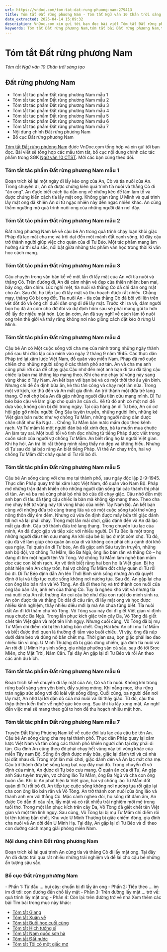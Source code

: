 ```yaml
---
url: https://vndoc.com/tom-tat-dat-rung-phuong-nam-279413
title: Tóm tắt Đất rừng phương Nam - Tóm tắt Ngữ văn 10 Chân trời sáng tạo - VnDoc.com
date_extracted: 2025-04-14 15:09:32
description: VnDoc.com xin gửi tới bạn đọc bài viết Tóm tắt Đất rừng phương Nam. Mời bạn đọc cùng tham khảo chi tiết bài viết dưới đây.
keywords: Tóm tắt Đất rừng phương Nam,tóm tắt bài Đất rừng phương Nam,tóm tắt tác phẩm Đất rừng phương Nam,ngữ văn 10 Chân trời sáng tạo,tóm tắt ngữ văn 10,văn 10,tóm tắt văn 10,tóm tắt ngữ văn 10 chân trời sáng tạo,đất rừng phương nam tóm tắt,Tóm tắt Đất rừng phương Nam ngắn gọn,Tóm tắt Đất rừng phương Nam ngắn nhất,Tóm tắt văn bản Đất rừng phương Nam,Đất rừng phương Nam
---
```


# Tóm tắt Đất rừng phương Nam
 _Tóm tắt Ngữ văn 10 Chân trời sáng tạo_
## Đất rừng phương Nam
  * Tóm tắt tác phẩm Đất rừng phương Nam mẫu 1
  * Tóm tắt tác phẩm Đất rừng phương Nam mẫu 2
  * Tóm tắt tác phẩm Đất rừng phương Nam mẫu 3
  * Tóm tắt tác phẩm Đất rừng phương Nam mẫu 4
  * Tóm tắt tác phẩm Đất rừng phương Nam mẫu 5
  * Tóm tắt tác phẩm Đất rừng phương Nam mẫu 6
  * Tóm tắt tác phẩm Đất rừng phương Nam mẫu 7
  * Nội dung chính Đất rừng phương Nam
  * Bố cục Đất rừng phương Nam

[Tóm tắt Đất rừng phương Nam](<https://vndoc.com/tom-tat-dat-rung-phuong-nam-279413>) được VnDoc.com tổng hợp và xin gửi tới bạn đọc. Bài viết sẽ tổng hợp các mẫu tóm tắt, bố cục nội dung chính các tác phẩm trong SGK [Ngữ văn 10 CTST](<https://vndoc.com/ngu-van-10-chan-troi-sang-tao-tap2>). Mời các bạn cùng theo dõi.
### Tóm tắt tác phẩm Đất rừng phương Nam mẫu 1
Đoạn trích kể lại một ngày đi lấy kèo ong của An, Cò và tía nuôi của An. Trong chuyến đi, An đã được chứng kiến quá trình tía nuôi và thằng Cò đi “ăn ong”. An được biết cách tía dẫn ong về những kèo để làm làm tổ và được chứng kiến cách tía lấy mật ong. Không gian rừng U Minh và quá trình lấy mật ong đã khiến An đi từ ngạc nhiên này đến ngạc nhiên khác. An cũng thầm ngưỡng mộ quá trình nuôi ong của những người dân nơi đây.
### Tóm tắt tác phẩm Đất rừng phương Nam mẫu 2
Đất rừng phương Nam kể về cậu bé An trong quá trình chạy loạn khỏi giặc Pháp đã lạc mất cha mẹ và trôi dạt đến một mảnh đất cạnh sông, từ đây cậu trở thành người giúp việc cho quán của dì Tư Béo. Một tác phẩm mang âm hưởng sử thi sâu sắc, nổi bật giữa những tác phẩm văn học trong thời kì văn học cách mạng.
### Tóm tắt tác phẩm Đất rừng phương Nam mẫu 3
Câu chuyện trong văn bản kể về một lần đi lấy mật của An với tía nuôi và thằng Cò. Trên đường đi, An đã cảm nhận vẻ đẹp của thiên nhiên: ban mai, bầy ong, đàn chim. Lúc nghỉ mệt, tía nuôi và thằng Cò đã chỉ đàn ong mật cho An. Sau đó, họ tiếp tục đi lấy mật và thu hoạch được rất nhiều. Chẳng may, thằng Cò bị ong đốt. Tía nuôi An - tía của thằng Cò đã bôi vôi lên trên vết đốt đó và ông chỉ đuổi đàn ong đi để lấy mật. Trước khi ra về, đám người bọn họ đã ăn cơm cho đỡ đói và dự định hôm sau sẽ phải mang gùi to hơn để lấy đc nhiều mật hơn. Lúc ăn cơm, An đã suy nghĩ về cách làm tổ nuôi ong trên thế giới và thấy rằng không nơi nào giống cách đặt kèo ở rừng U Minh.
### Tóm tắt tác phẩm Đất rừng phương Nam mẫu 4
Cậu bé An có Một cuộc sống với cha mẹ của mình trong những ngày thành phố sau khi độc lập của mình vào ngày 2 tháng 9 năm 1945. Các thực dân Pháp trở lại xâm lược Việt Nam, đổ quân vào miền Nam. Pháp đã mở cuộc chiến cho những người sống ở các thành phố sơ tán. An và cha mẹ anh cũng phải rời cửa để chạy giặc.Cậu nhớ đến một anh bạn đi tàu đã tặng cậu chiếc la bàn mà không kịp mang theo.
Khi cha mẹ chạy từ vùng này sang vùng khác ở Tây Nam. An kết bạn với bạn bè và có một thời thơ ấu yên bình. Nhưng chỉ để ổn định bữa ăn, kẻ thù tấn công và chạy một lần nữa. Trong một vở kịch, kẻ thù đến và An mất gia đình. An trở thành một đứa trẻ lang thang.
Ở nơi chợ búa An đã gặp những người đầu tiên cứu mạng mình. Dì Tư béo bảo cậu về làm giúp cho quán ăn của dì.. Kể từ đó anh có một nơi để dựa vào, không còn bị đói trong ngày. Tại cửa hàng ăn dì Tư béo, An có cơ hội gặp gỡ nhiều người: Ông Sáu tuyên truyền, những người lính, những kẻ Việt gian bán nước như vợ chồng Tư Mắm, những người nông dân được chân chất như Ba Ngư …
Chồng Tư Mắm bán nước mắm dọc theo kênh rạch. Vợ Tư mắm là một người đàn bà rất xinh đẹp, bà ta muốn mua chuộc An làm tay sai. Một buổi tối vô tình đọc những từ tiếng Pháp được viết trong cuốn sách của người vợ chồng Tư Mắm. An biết rằng họ là người Việt gian. Khi họ hỏi, An trả lời rất thông minh rằng thấy nó đẹp và không hiểu. Nhưng dì Tư sau đó lại bảo rằng An biết tiếng Pháp. Vì thế An chạy trốn, hai vợ chồng Tư Mắm đốt cháy quán dì Tư rồi bỏ đi.
### Tóm tắt tác phẩm Đất rừng phương Nam mẫu 5
Cậu bé An sống cùng với cha mẹ tại thành phố, sau ngày độc lập 2-9-1945. Thực dân Pháp quay trở lại xâm lược Việt Nam, đổ quân vào Nam Bộ. Pháp mở những trận đánh khiến cho những người dân sống tại các thành thị phải di tản. An và ba má cũng phải bỏ nhà bỏ cửa để chạy giặc. Cậu nhớ đến một anh bạn đi tàu đã tặng cậu chiếc la bàn mà không kịp mang theo. Theo cha mẹ chạy hết từ vùng này tới vùng khác của miền Tây Nam Bộ. An kết bạn cùng với những đứa trẻ cùng trang lứa và có một cuộc sống tuổi thơ vùng nông thôn đầy êm đềm. Nhưng cứ vừa ổn định được mấy bữa thì giặc đánh tới nơi và lại phải chạy. Trong một lần mải chơi, giặc đánh đến và An đã lạc mất gia đình. Cậu trở thành đứa trẻ lang thang.
Trong chuyến lưu lạc của mình, An đã được gặp và tiếp xúc với nhiều người. Dì Tư Béo là một trong những người đầu tiên cưu mang An khi cậu bé bị lạc ở một xóm chợ. Từ đó, cậu đã về làm giúp cho quán ăn của dì và không còn phải chịu cảnh đói khổ qua ngày. Tại quán ăn dì Tư béo, An đã gặp: anh Sáu tuyên truyền, những anh bộ đội, vợ chồng Tư Mắm, lão Ba Ngù, ông lão bán rắn và thằng Cò – họ đang đi tìm một người tên Võ Tòng. Vợ chồng Tư Mắm làm nghề bán mắm dọc các con kênh rạch. An vô tình biết rằng hai bọn họ là Việt gian. Bị họ phát hiện nên An chạy trốn, hai vợ chồng Tư Mắm đốt cháy quán dì Tư rồi bỏ đi. Dì Tư Béo định dẫn An lên Thới Bình sinh sống nhưng An đã quyết định ở lại và tiếp tục cuộc sống không nơi nương tựa.
Sau đó, An gặp lại cha con ông lão bán rắn và Võ Tòng. An đã đi theo họ và trở thành con nuôi của ông lão bán rắn, anh em của thằng Cò. Tuy là nghèo khó vất vả nhưng tía má nuôi của An rất thương An coi cậu bé như đứa con ruột do mình sinh ra. An còn được tía và thằng Cò dắt đi câu rắn, đi lấy mật ong và học được nhiều kinh nghiệm, thấy nhiều điều mới lạ mà An chưa từng biết.
Tía nuôi dắt An đi tới thăm chú Võ Tòng. Võ Tòng sau này đòi đi giết Việt gian vì định mua chuộc Ba Ngù. Trong lần phục kích giặc trên cây Da, Võ Tòng đã giết chết tên Việt gian và một tên lính ngụy. Nhưng cuối cùng, Võ Tòng đã bị mụ Tư Mắm chỉ điểm rồi bị tên tướng bắn chết. Ông Hai kêu An chỉ mụ Tư Mắm và biết được thói quen là thường đi tắm vào buổi chiều. Vì vậy, ông đã núp dưới đám bèo và dùng nỏ bắn chết mụ.
Thời gian sau, bọn giặc phải lao đao nhiều lần vì ông. U Minh Thượng đã bị giặc đóng chiếm, gia đình tía nuôi và An rời đi U Minh Hạ sinh sống, gia nhập phường săn cá sấu, sau đó tới Sroc Miên, chợ Mặt Trời, Năm Căn. Tại đây An gặp lại dì Tư Béo và rồi An theo các anh du kích.
### Tóm tắt tác phẩm Đất rừng phương Nam mẫu 6
Đoạn trích kể về chuyến đi lấy mật của An, Cò và tía nuôi. Không khí trong rừng buổi sáng sớm yên bình, đầy sương mỏng. Khi nắng mọc, khu rừng tràn ngập sức sống với đủ loài vật sống động. Cuối cùng, ba người đến nơi lấy mật, An nhớ lại lời dặn dò của má nuôi và lời thầy giáo. Từ đó, cậu thu thập thêm kiến thức về nghề gác kèo ong. Sau khi tía lấy xong mật, An nghĩ đến việc mai sẽ mang theo gùi to hơn để thu hoạch nhiều mật hơn.
### Tóm tắt tác phẩm Đất rừng phương Nam mẫu 7
Truyện Đất Rừng Phương Nam kể về cuộc đời lưu lạc của cậu bé tên An. Cậu bé An sống cùng cha mẹ tại thành phố. Thực dân Pháp quay lại xâm lược Việt Nam và tấn công các thành phố khiến người dân tại đây phải di tản. Gia đình An cũng theo đó phải chạy hết vùng này tới vùng khác của miền Tây nam Bộ. Sống ổn định được mấy bữa, giặc lại đánh tới và cả nhà lại dắt nhau đi.
Trong một lần mải chơi, giặc đánh đến và An lạc mất cha mẹ. Cậu trở thành đứa bé sống lang bạt nay đây mai đó. Trong chuyến đi vô định của mình, An được dì Tư béo cưu mang. Ở quán ăn của dì Tư, An gặp anh Sáu tuyên truyền, vợ chồng lão Tư Mắm, ông Ba Ngù và cha con ông buôn rắn.
Khi bị An phát hiện là Việt gian, hai vợ chồng lão Tư Mắm đốt quán dì Tư rồi bỏ đi. An tiếp tục cuộc sống không nơi nương tựa rồi gặp lại cha con ông lão bán rắn và Võ Tòng. An trở thành con nuôi của ông lão và thành anh em với thằng Cò. Mặc cảnh nghèo đói, họ sống rất đầm ấm, An được Cò dẫn đi câu rắn, lấy mật và có rất nhiều trải nghiệm mới mẻ trong tuổi thơ.
Trong một lần phục kích trên cây Da, Võ Tòng đã giết chết tên Việt gian và một tên lính ngụy. Sau cùng, Võ Tòng lại bị mụ Tư Mắm chỉ điểm rồi bị tên tướng bắn chết. Khu vực U Minh Thượng bị giặc chiếm đóng, gia đình cha nuôi và An dời đến U Minh Hạ. Tại đây, An gặp lại dì Tư Béo và đi theo con đường cách mạng giải phóng miền Nam.
### Nội dung chính Đất rừng phương Nam
Đoạn trích kể lại quá trình An cùng tía và thằng Cò đi lấy mật ong. Tại đây An đã được trải qua rất nhiều những trải nghiệm và để lại cho cậu bé những ấn tượng sâu sắc.
### Bố cục Đất rừng phương Nam
\- Phần 1: Từ đầu ... bụi cây: chuẩn bị đi lấy ăn ong
\- Phần 2: Tiếp theo ... im im đi tới: con đường đến chỗ lấy mật
\- Phần 3: Trên đường lấy mật ... trở về: quá trình lấy mật ong
\- Phần 4: Còn lại: trên đường trở về nhà
Xem thêm các bài Tìm bài trong mục này khác:
  * [Tóm tắt Giang](</tom-tat-giang-279414>)
  * [Tóm tắt Xuân về](</tom-tat-xuan-ve-279905>)
  * [Tóm tắt Buổi học cuối cùng](</tom-tat-buoi-hoc-cuoi-cung-279906>)
  * [Tóm tắt Hịch tướng sĩ](</tom-tat-hich-tuong-si-279912>)
  * [Tóm tắt Nam quốc sơn hà](</tom-tat-nam-quoc-son-ha-279914>)
  * [Tóm tắt Đất nước](</tom-tat-dat-nuoc-279915>)
  * [Tóm tắt Tôi có một giấc mơ](</tom-tat-toi-co-mot-giac-mo-279916>)

